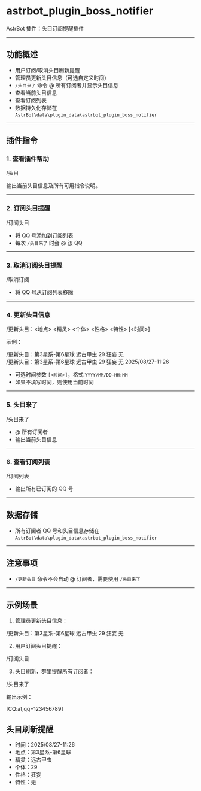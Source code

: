# astrbot_plugin_boss_notifier

AstrBot 插件：头目订阅提醒插件

---

## 功能概述

- 用户订阅/取消头目刷新提醒  
- 管理员更新头目信息（可选自定义时间）  
- `/头目来了` 命令 @ 所有订阅者并显示头目信息  
- 查看当前头目信息  
- 查看订阅列表  
- 数据持久化存储在 `AstrBot\data\plugin_data\astrbot_plugin_boss_notifier`

---

## 插件指令

### 1. 查看插件帮助

/头目

输出当前头目信息及所有可用指令说明。

---

### 2. 订阅头目提醒

/订阅头目

- 将 QQ 号添加到订阅列表  
- 每次 `/头目来了` 时会 @ 该 QQ

---

### 3. 取消订阅头目提醒

/取消订阅

- 将 QQ 号从订阅列表移除

---

### 4. 更新头目信息

/更新头目：<地点> <精灵> <个体> <性格> <特性> [<时间>]

示例：

/更新头目：第3星系-第6星球 远古甲虫 29 狂妄 无  
/更新头目：第3星系-第6星球 远古甲虫 29 狂妄 无 2025/08/27-11:26

- 可选时间参数 `[<时间>]`，格式 `YYYY/MM/DD-HH:MM`  
- 如果不填写时间，则使用当前时间  

---

### 5. 头目来了

/头目来了

- @ 所有订阅者  
- 输出当前头目信息

---

### 6. 查看订阅列表

/订阅列表

- 输出所有已订阅的 QQ 号

---

## 数据存储

- 所有订阅者 QQ 号和头目信息存储在 `AstrBot\data\plugin_data\astrbot_plugin_boss_notifier`  

---

## 注意事项

- `/更新头目` 命令不会自动 @ 订阅者，需要使用 `/头目来了`  

---

## 示例场景

1. 管理员更新头目信息：

/更新头目：第3星系-第6星球 远古甲虫 29 狂妄 无

2. 用户订阅头目提醒：

/订阅头目

3. 头目刷新，群里提醒所有订阅者：

/头目来了

输出示例：

[CQ:at,qq=123456789]
## 头目刷新提醒
- 时间：2025/08/27-11:26
- 地点：第3星系-第6星球
- 精灵：远古甲虫
- 个体：29
- 性格：狂妄
- 特性：无
